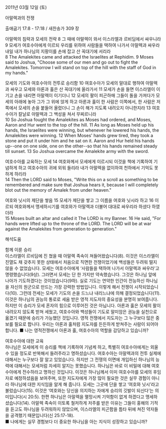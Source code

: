 2011년 03월 12일 (토)

아말렉과의 전쟁



출애굽기 17:8 - 17:18 / 새찬송가 309 장


아말렉의 침략과 모세의 전략
8 그 때에 아말렉이 와서 이스라엘과 르비딤에서 싸우니라 9 모세가 여호수아에게 이르되 우리를 위하여 사람들을 택하여 나가서 아말렉과 싸우라 내일 내가 하나님의 지팡이를 손에 잡고 산 꼭대기에 서리라  
8 The Amalekites came and attacked the Israelites at Rephidim. 9 Moses said to Joshua, "Choose some of our men and go out to fight the Amalekites. Tomorrow I will stand on top of the hill with the staff of God in my hands." 

모세의 기도와 여호수아의 전투로 승리함
10 여호수아가 모세의 말대로 행하여 아말렉과 싸우고 모세와 아론과 훌은 산 꼭대기에 올라가서 11 모세가 손을 들면 이스라엘이 이기고 손을 내리면 아말렉이 이기더니 12 모세의 팔이 피곤하매 그들이 돌을 가져다가 모세의 아래에 놓아 그가 그 위에 앉게 하고 아론과 훌이 한 사람은 이쪽에서, 한 사람은 저쪽에서 모세의 손을 붙들어 올렸더니 그 손이 해가 지도록 내려오지 아니한지라 13 여호수아가 칼날로 아말렉과 그 백성을 쳐서 무찌르니라  
10 So Joshua fought the Amalekites as Moses had ordered, and Moses, Aaron and Hur went to the top of the hill. 11 As long as Moses held up his hands, the Israelites were winning, but whenever he lowered his hands, the Amalekites were winning. 12 When Moses' hands grew tired, they took a stone and put it under him and he sat on it. Aaron and Hur held his hands up--one on one side, one on the other--so that his hands remained steady till sunset. 13 So Joshua overcame the Amalekite army with the sword. 

여호수아를 교육하는 모세
14 여호와께서 모세에게 이르시되 이것을 책에 기록하여 기념하게 하고 여호수아의 귀에 외워 들리라 내가 아말렉을 없이하여 천하에서 기억도 못 하게 하리라  
14 Then the LORD said to Moses, "Write this on a scroll as something to be remembered and make sure that Joshua hears it, because I will completely blot out the memory of Amalek from under heaven." 

여호와 닛시의 제단을 쌓음
15 모세가 제단을 쌓고 그 이름을 여호와 닛시라 하고 16 이르되 여호와께서 맹세하시기를 여호와가 아말렉과 더불어 대대로 싸우리라 하셨다 하였더라  
15 Moses built an altar and called it The LORD is my Banner. 16 He said, "For hands were lifted up to the throne of the LORD. The LORD will be at war against the Amalekites from generation to generation."

해석도움





함께 이룬 승리  
이스라엘이 르비딤에 진 쳤을 때 아말렉 족속이 쳐들어왔습니다(8). 이것은 이스라엘이 진열도 채 갖추지 못한 상태에서 처음으로 직면한 전쟁이었기에 백성들은 두려워 떨지 않을 수 없었습니다. 모세는 여호수아에게 ‘사람들을 택하여 나가서 아말렉과 싸우라’고 명령했습니다(9상). 그러면서 모세는 단 한 가지만 약속했습니다. 그것은 하나님 앞에 나아가 기도하겠다는 것이었습니다(9하). 실로 기도는 연약한 인간이 전능하신 하나님을 자신의 원군으로 만드는 가장 강력한 방법입니다. 이렇게 해서 전쟁이 시작되었습니다(10). 그런데 전세는 모세가 기도의 손을 드느냐 내리느냐에 의해 결정되었습니다(11). 이것은 하나님의 권능의 통로로 세움 받은 영적 지도자의 중요성을 분명히 보여줍니다. 하지만 이 승리가 모세 혼자의 힘으로 이루어진 것은 아닙니다. 아론과 훌은 모세의 팔이 내려오지 않도록 받쳐 세웠고, 여호수아와 백성들이 기도로 말미암은 권능을 실천으로 옮겼기 때문에 승리가 가능했던 것입니다. 영적 전쟁에서 지도자는 그 누구보다 많은 중보를 필요로 합니다. 우리는 아론과 훌처럼 지도자를 든든하게 받쳐주는 사람이 되어야 합니다. 
■ 나는 영적전쟁에서 아론과 훌, 여호수아의 역할을 감당하고 있습니까?

여호수아에 대한 교육  
하나님은 모세에게 이 승리를 책에 기록하여 기념케 하고, 특별히 여호수아에게는 외울 수 있을 정도로 반복해서 들려주라고 명하셨습니다. 여호수아는 아말렉과의 전투 실제에 대해서는 누구보다 잘 알고 있었습니다. 하지만 그 전쟁의 이면에 개입하신 하나님의 능력에 대해서는 모세처럼 자세히 알지는 못했습니다. 하나님은 바로 이 비밀에 대해 여호수아에게 전수하라고 명하신 것입니다. 이것은 하나님께서 이미 여호수아를 모세의 후임자로 예정하셨음을 보여주며, 또한 지도자에게 가장 많이 필요한 것은 실무 경험이 아니라 하나님에 대한 지식임을 알게 해 줍니다. 모세는 그곳에 단을 쌓고 ‘여호와 닛시’라고 불렀습니다(15). 이것은 ‘여호와는 당신을 의지하는 자에게 승리의 깃발이 되신다’는 의미입니다(시 20:5). 한편 하나님은 아말렉을 멸망시켜 기억함이 없게 하겠다고 맹세하셨습니다(14). 아말렉 족속이 이토록 철저하게 저주를 받은 이유는 그들이 홍해의 기적을 듣고도 하나님을 두려워하지 않았으며, 이스라엘의 피곤함을 틈타 뒤에 쳐진 약자들을 공격했기 때문입니다(신 25:17-18).  
■ 나에게는 실무 경험보다 더 중요한 하나님을 아는 지식이 성장하고 있습니까?